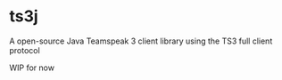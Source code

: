 # ts3j
A open-source Java Teamspeak 3 client library using the TS3 full client protocol

WIP for now
